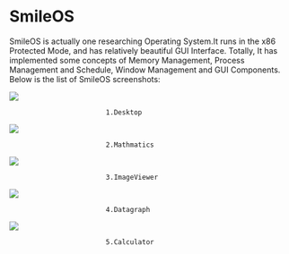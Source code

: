 # SmileOS
  SmileOS is actually one researching Operating System.It runs in the x86 Protected Mode, and has relatively beautiful GUI Interface. 
Totally, It has implemented some concepts of Memory Management, Process Management and Schedule, Window Management and GUI Components.
  Below is the list of SmileOS screenshots:
  
  ![](https://github.com/shaojianqing/SmileOS/blob/master/Screen/desktop.png) 
 
                            1.Desktop

  ![](https://github.com/shaojianqing/SmileOS/blob/master/Screen/mathmatics.png) 
  
                            2.Mathmatics
  
  ![](https://github.com/shaojianqing/SmileOS/blob/master/Screen/imageviewer.png)
  
                            3.ImageViewer
  
  ![](https://github.com/shaojianqing/SmileOS/blob/master/Screen/datagraph.png)
  
                            4.Datagraph
  
  ![](https://github.com/shaojianqing/SmileOS/blob/master/Screen/calculator.png)
  
                            5.Calculator
  
